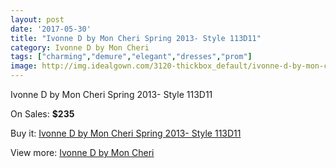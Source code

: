 ```yaml
---
layout: post
date: '2017-05-30'
title: "Ivonne D by Mon Cheri Spring 2013- Style 113D11"
category: Ivonne D by Mon Cheri
tags: ["charming","demure","elegant","dresses","prom"]
image: http://img.idealgown.com/3120-thickbox_default/ivonne-d-by-mon-cheri-spring-2013-style-113d11.jpg
---
```

Ivonne D by Mon Cheri Spring 2013- Style 113D11

On Sales: **$235**
<a href="https://www.idealgown.com/en/ivonne-d-by-mon-cheri/1497-ivonne-d-by-mon-cheri-spring-2013-style-113d11.html"><amp-img layout="responsive" width="600" height="600" src="//img.idealgown.com/3120-thickbox_default/ivonne-d-by-mon-cheri-spring-2013-style-113d11.jpg" alt="Ivonne D by Mon Cheri Spring 2013- Style 113D11 0" /></a>
<a href="https://www.idealgown.com/en/ivonne-d-by-mon-cheri/1497-ivonne-d-by-mon-cheri-spring-2013-style-113d11.html"><amp-img layout="responsive" width="600" height="600" src="//img.idealgown.com/3121-thickbox_default/ivonne-d-by-mon-cheri-spring-2013-style-113d11.jpg" alt="Ivonne D by Mon Cheri Spring 2013- Style 113D11 1" /></a>

Buy it: [Ivonne D by Mon Cheri Spring 2013- Style 113D11](https://www.idealgown.com/en/ivonne-d-by-mon-cheri/1497-ivonne-d-by-mon-cheri-spring-2013-style-113d11.html "Ivonne D by Mon Cheri Spring 2013- Style 113D11")

View more: [Ivonne D by Mon Cheri](https://www.idealgown.com/en/22-ivonne-d-by-mon-cheri "Ivonne D by Mon Cheri")